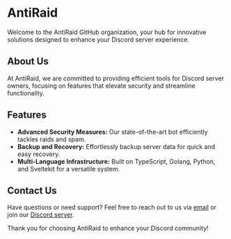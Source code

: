# AntiRaid

Welcome to the AntiRaid GitHub organization, your hub for innovative solutions designed to enhance your Discord server experience.

## About Us

At AntiRaid, we are committed to providing efficient tools for Discord server owners, focusing on features that elevate security and streamline functionality.

## Features

- **Advanced Security Measures:** Our state-of-the-art bot efficiently tackles raids and spam.
- **Backup and Recovery:** Effortlessly backup server data for quick and easy recovery.
- **Multi-Language Infrastructure:** Built on TypeScript, Golang, Python, and Sveltekit for a versatile system.

## Contact Us

Have questions or need support? Feel free to reach out to us via [email](mailto:contact@antiraid.xyz) or join our [Discord server](https://discord.com/invite/GsXBSdtru2).

Thank you for choosing AntiRaid to enhance your Discord community!
